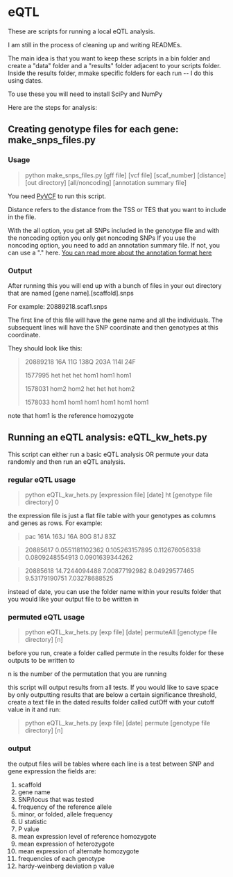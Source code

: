 # eQTL

These are scripts for running a local eQTL analysis. 

I am still in the process of cleaning up and writing READMEs.

The main idea is that you want to keep these scripts in a bin folder and create a "data" folder and a "results" folder adjacent to your scripts folder. Inside the results folder, mmake specific folders for each run -- I do this using dates.

To use these you will need to install SciPy and NumPy

Here are the steps for analysis:
## Creating genotype files for each gene: make_snps_files.py

### Usage
> python make_snps_files.py [gff file] [vcf file] [scaf_number] [distance] [out directory] [all/noncoding] [annotation summary file]

You need [PyVCF](https://github.com/jamescasbon/PyVCF) to run this script.

Distance refers to the distance from the TSS or TES that you want to include in the file.

With the all option, you get all SNPs included in the genotype file and with the noncoding option you only get noncoding SNPs If you use the noncoding option, you need to add an annotation summary file. If not, you can use a "." here. [You can read more about the annotation format here](http://www.genomicconflict.com/wiki/index.php?title=Roberts_Annotations)

### Output
After running this  you will end up with a bunch of files in your out directory that are named [gene name].[scaffold].snps 

For example: 20889218.scaf1.snps

The first line of this file will have the gene name and all the individuals. The subsequent lines will have the SNP coordinate and then genotypes at this coordinate.

They should look like this:

>20889218	16A	11G	138Q	203A	114I	24F
>
>1577995	het	het	het	hom1	hom1	hom1
>
>1578031	hom2	hom2	het	het	het	hom2
>
>1578033	hom1	hom1	hom1	hom1	hom1	hom1

note that hom1 is the reference homozygote

## Running an eQTL analysis: eQTL_kw_hets.py

This script can either run a basic eQTL analysis OR permute your data randomly and then run an eQTL analysis.

### regular eQTL usage

> python eQTL_kw_hets.py [expression file] [date] ht [genotype file directory] 0

the expression file is just a flat file table with your genotypes as columns and genes as rows. For example:

>pac     161A    163J    16A     80G     81J     83Z

>20885617        0.0551181102362 0.105263157895  0.112676056338  0.0809248554913 0.0901639344262 

>20885618        14.7244094488   7.00877192982   8.04929577465   9.53179190751   7.03278688525   


instead of date, you can use the folder name within your results folder that you would like your output file to be written in

### permuted eQTL usage

> python eQTL_kw_hets.py [exp file] [date] permuteAll [genotype file directory] [n]

before you run, create a folder called permute in the results folder for these outputs to be written to

n is the number of the permutation that you are running 

this script will output results from all tests. If you would like to save space by only outputting results that are below a certain significance threshold, create a text file in the dated results folder called cutOff with your cutoff value in it and run:

> python eQTL_kw_hets.py [exp file] [date] permute [genotype file directory] [n]


### output

the output files will be tables where each line is a test between SNP and gene expression the fields are:

1. scaffold
2. gene name
3. SNP/locus that was tested
4. frequency of the reference allele
5. minor, or folded, allele frequency
6. U statistic
7. P value
8. mean expression level of reference homozygote
9. mean expression of heterozygote
10. mean expression of alternate homozygote
11. frequencies of each genotype
12. hardy-weinberg deviation p value

